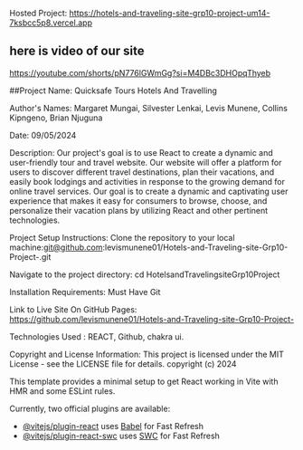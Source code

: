 Hosted Project:
https://hotels-and-traveling-site-grp10-project-um14-7ksbcc5p8.vercel.app

## here is video of our site
https://youtube.com/shorts/pN776lGWmGg?si=M4DBc3DHOpqThyeb

##Project Name: 
Quicksafe Tours Hotels And Travelling

Author's Names: 
Margaret Mungai,
Silvester Lenkai,
Levis Munene,
Collins Kipngeno,
Brian Njuguna

Date:
09/05/2024

Description:
Our project's goal is to use React to create a dynamic and user-friendly tour and travel website. Our website will offer a platform for users to discover different travel destinations, plan their vacations, and easily book lodgings and activities in response to the growing demand for online travel services. Our goal is to create a dynamic and captivating user experience that makes it easy for consumers to browse, choose, and personalize their vacation plans by utilizing React and other pertinent technologies.

Project Setup Instructions:
Clone the repository to your local machine:git@github.com:levismunene01/Hotels-and-Traveling-site-Grp10-Project-.git 

Navigate to the project directory: cd HotelsandTravelingsiteGrp10Project

Installation Requirements:
Must Have Git

Link to Live Site On GitHub Pages:
https://github.com/levismunene01/Hotels-and-Traveling-site-Grp10-Project-

Technologies Used :
REACT,
Github,
chakra ui.


Copyright and License Information: This project is licensed under the MIT License - see the LICENSE file for details. copyright (c) 2024

This template provides a minimal setup to get React working in Vite with HMR and some ESLint rules.

Currently, two official plugins are available:

- [@vitejs/plugin-react](https://github.com/vitejs/vite-plugin-react/blob/main/packages/plugin-react/README.md) uses [Babel](https://babeljs.io/) for Fast Refresh
- [@vitejs/plugin-react-swc](https://github.com/vitejs/vite-plugin-react-swc) uses [SWC](https://swc.rs/) for Fast Refresh
